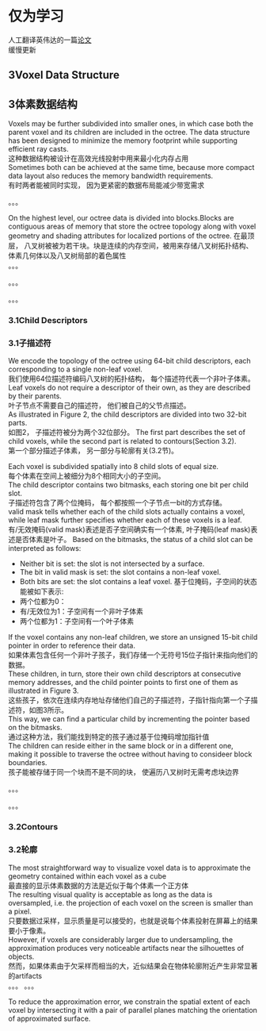 # 仅为学习
人工翻译英伟达的一篇[论文](https://www.nvidia.com/docs/IO/88889/laine2010i3d_paper.pdf)  
缓慢更新

## 3Voxel Data Structure
## 3体素数据结构
Voxels may be further subdivided into smaller ones, in which case both the parent voxel and its children are included in the octree.
The data structure has been designed to minimize the memory footprint while supporting efficient ray casts.  
这种数据结构被设计在高效光线投射中用来最小化内存占用  
Sometimes both can be achieved at the same time, because more compact data layout also reduces the memory bandwidth requirements.  
有时两者能被同时实现， 因为更紧密的数据布局能减少带宽需求  

。。。

On the highest level, our octree data is divided into blocks.Blocks are contiguous areas of 
memory that store the octree topology along with voxel geometry and shading attributes for 
localized portions of the octree.
在最顶层， 八叉树被被为若干块。块是连续的内存空间，被用来存储八叉树拓扑结构、体素几何体以及八叉树局部的着色属性  
。。。

。。。

。。。

### 3.1Child Descriptors
### 3.1子描述符
We encode the topology of the octree using 64-bit child descriptors, each corresponding to a single non-leaf voxel.  
我们使用64位描述符编码八叉树的拓扑结构， 每个描述符代表一个非叶子体素。  
Leaf voxels do not require a descriptor of their own, as they are described by their parents.  
叶子节点不需要自己的描述符， 他们被自己的父节点描述。  
As illustrated in Figure 2, the child descriptors are divided into two 32-bit parts.  
如图2， 子描述符被分为两个32位部分。
The first part describes the set of child voxels, while the second part is related to contours(Section 3.2).  
第一个部分描述子体素， 另一部分与轮廓有关(3.2节)。

Each voxel is subdivided spatially into 8 child slots of equal size.  
每个体素在空间上被细分为8个相同大小的子空间。  
The child descriptor contains two bitmasks, each storing one bit per child slot.  
子描述符包含了两个位掩码， 每个都按照一个子节点一bit的方式存储。  
valid mask tells whether each of the child slots actually contains a voxel, while leaf mask further specifies whether each of
these voxels is a leaf.  
有/无效掩码(valid mask)表述是否子空间确实有一个体素, 叶子掩码(leaf mask)表述是否体素是叶子。
Based on the bitmasks, the status of a child slot can be interpreted as follows:
* Neither bit is set: the slot is not intersected by a surface.
* The bit in valid mask is set: the slot contains a non-leaf voxel.
* Both bits are set: the slot contains a leaf voxel.
基于位掩码，子空间的状态能被如下表示:
* 两个位都为0：
* 有/无效位为1：子空间有一个非叶子体素
* 两个位都为1：子空间有一个叶子体素

If the voxel contains any non-leaf children, we store an unsigned 15-bit child pointer in order to reference their data.  
如果体素包含任何一个非叶子孩子，我们存储一个无符号15位子指针来指向他们的数据。  
These children, in turn, store their own child descriptors at consecutive memory addresses, and the child pointer points to first one of them as illustrated in Figure 3.  
这些孩子，依次在连续内存地址存储他们自己的子描述符，子指针指向第一个子描述符，如图3所示。  
This way, we can find a particular child by incrementing the pointer based on the bitmasks.  
通过这种方法，我们能找到特定的孩子通过基于位掩码增加指针值  
The children can reside either in the same block or in a different one, making it possible to traverse the octree without having to consideer block boundaries.  
孩子能被存储于同一个块而不是不同的块， 使遍历八叉树时无需考虑块边界  

。。。

。。。

### 3.2Contours
### 3.2轮廓
The most straightforward way to visualize voxel data is to approximate the geometry contained within each voxel as a cube  
最直接的显示体素数据的方法是近似于每个体素一个正方体  
The resulting visual quality is acceptable as long as the data is oversampled, i.e. the projection of each voxel on the screen is smaller than a pixel.  
只要数据过采样，显示质量是可以接受的，也就是说每个体素投射在屏幕上的结果要小于像素。  
However, if voxels are considerably larger due to undersampling, the approximation produces very noticeable artifacts near the silhouettes of objects.  
然而，如果体素由于欠采样而相当的大，近似结果会在物体轮廓附近产生非常显著的artifacts  
。。。
。。。

To reduce the approximation error, we constrain the spatial extent of each voxel by intersecting it with a pair of parallel planes matching the orientation of approximated surface.  
